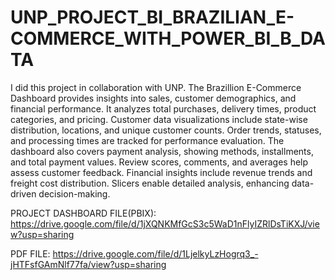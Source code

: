 # UNP_PROJECT_BI_BRAZILIAN_E-COMMERCE_WITH_POWER_BI_B_DATA

I did this project in collaboration with UNP. The Brazillion E-Commerce Dashboard provides insights into sales, customer demographics, and financial performance. It analyzes total purchases, delivery times, product categories, and pricing. Customer data visualizations include state-wise distribution, locations, and unique customer counts. Order trends, statuses, and processing times are tracked for performance evaluation. The dashboard also covers payment analysis, showing methods, installments, and total payment values. Review scores, comments, and averages help assess customer feedback. Financial insights include revenue trends and freight cost distribution. Slicers enable detailed analysis, enhancing data-driven decision-making.

PROJECT DASHBOARD FILE(PBIX): https://drive.google.com/file/d/1jXQNKMfGcS3c5WaD1nFlyIZRlDsTiKXJ/view?usp=sharing

PDF FILE: https://drive.google.com/file/d/1LjelkyLzHogrq3_-jHTFsfGAmNlf77fa/view?usp=sharing
